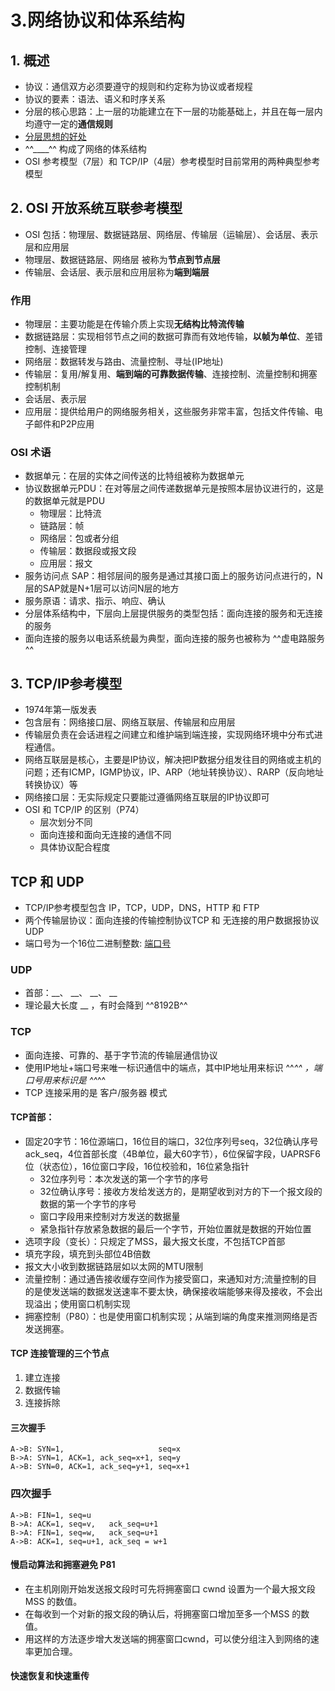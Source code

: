 # 3.网络协议和体系结构
## 1. 概述
* 协议：通信双方必须要遵守的规则和约定称为协议或者规程
* 协议的要素：语法、语义和时序关系
* 分层的核心思路：上一层的功能建立在下一层的功能基础上，并且在每一层内均遵守一定的**通信规则**
* [分层思想的好处](./C.简答.md#分层思想的好处)
* ^^____^^ 构成了网络的体系结构
* OSI 参考模型（7层）和 TCP/IP（4层）参考模型时目前常用的两种典型参考模型
## 2. OSI 开放系统互联参考模型
* OSI 包括：物理层、数据链路层、网络层、传输层（运输层）、会话层、表示层和应用层
* 物理层、数据链路层、网络层 被称为**节点到节点层**
* 传输层、会话层、表示层和应用层称为**端到端层**
### 作用
* 物理层：主要功能是在传输介质上实现**无结构比特流传输**
* 数据链路层：实现相邻节点之间的数据可靠而有效地传输，**以帧为单位**、差错控制、连接管理
* 网络层：数据转发与路由、流量控制、寻址(IP地址)
* 传输层：复用/解复用、**端到端的可靠数据传输**、连接控制、流量控制和拥塞控制机制
* 会话层、表示层
* 应用层：提供给用户的网络服务相关，这些服务非常丰富，包括文件传输、电子邮件和P2P应用
### OSI 术语
* 数据单元：在层的实体之间传送的比特组被称为数据单元
* 协议数据单元PDU：在对等层之间传递数据单元是按照本层协议进行的，这是的数据单元就是PDU
    * 物理层：比特流
    * 链路层：帧
    * 网络层：包或者分组
    * 传输层：数据段或报文段
    * 应用层：报文
* 服务访问点 SAP：相邻层间的服务是通过其接口面上的服务访问点进行的，N层的SAP就是N+1层可以访问N层的地方
* 服务原语：请求、指示、响应、确认
* 分层体系结构中，下层向上层提供服务的类型包括：面向连接的服务和无连接的服务
* 面向连接的服务以电话系统最为典型，面向连接的服务也被称为 ^^虚电路服务^^

## 3. TCP/IP参考模型
* 1974年第一版发表
* 包含层有：网络接口层、网络互联层、传输层和应用层
* 传输层负责在会话进程之间建立和维护端到端连接，实现网络环境中分布式进程通信。
* 网络互联层是核心，主要是IP协议，解决把IP数据分组发往目的网络或主机的问题；还有ICMP，IGMP协议，IP、ARP（地址转换协议）、RARP（反向地址转换协议）等
* 网络接口层：无实际规定只要能过遵循网络互联层的IP协议即可
* OSI 和 TCP/IP 的区别（P74）
    * 层次划分不同
    * 面向连接和面向无连接的通信不同
    * 具体协议配合程度
## TCP 和 UDP
* TCP/IP参考模型包含 IP，TCP，UDP，DNS，HTTP 和 FTP
* 两个传输层协议：面向连接的传输控制协议TCP 和 无连接的用户数据报协议UDP
* 端口号为一个16位二进制整数: [端口号](./C.简答.md#端口号)
### UDP
* 首部：__、 __、 __、 __
* 理论最大长度 __ ，有时会降到 ^^8192B^^
### TCP
* 面向连接、可靠的、基于字节流的传输层通信协议
* 使用IP地址+端口号来唯一标识通信中的端点，其中IP地址用来标识 ^^_^^ ，端口号用来标识是 ^^_^^
* TCP 连接采用的是 客户/服务器 模式
#### TCP首部：
* 固定20字节：16位源端口，16位目的端口，32位序列号seq，32位确认序号ack_seq，4位首部长度（4B单位，最大60字节），6位保留字段，UAPRSF6位（状态位），16位窗口字段，16位校验和，16位紧急指针
    * 32位序列号：本次发送的第一个字节的序号
    * 32位确认序号：接收方发给发送方的，是期望收到对方的下一个报文段的数据的第一个字节的序号
    * 窗口字段用来控制对方发送的数据量
    * 紧急指针存放紧急数据的最后一个字节，开始位置就是数据的开始位置
* 选项字段（变长）：只规定了MSS，最大报文长度，不包括TCP首部
* 填充字段，填充到头部位4B倍数
* 报文大小收到数据链路层如以太网的MTU限制
* 流量控制：通过通告接收缓存空间作为接受窗口，来通知对方;流量控制的目的是使发送端的数据发送速率不要太快，确保接收端能够来得及接收，不会出现溢出；使用窗口机制实现
* 拥塞控制（P80）：也是使用窗口机制实现；从端到端的角度来推测网络是否发送拥塞。
#### TCP 连接管理的三个节点
1. 建立连接
2. 数据传输
3. 连接拆除
#### 三次握手
```
A->B: SYN=1,                     seq=x
B->A: SYN=1, ACK=1, ack_seq=x+1, seq=y
A->B: SYN=0, ACK=1, ack_seq=y+1, seq=x+1
```
### 四次握手
```
A->B: FIN=1, seq=u
B->A: ACK=1, seq=v,   ack_seq=u+1
B->A: FIN=1, seq=w,   ack_seq=u+1
A->B: ACK=1, seq=u+1, ack_seq = w+1
```


#### 慢启动算法和拥塞避免 P81
* 在主机刚刚开始发送报文段时可先将拥塞窗口 cwnd 设置为一个最大报文段MSS 的数值。
* 在每收到一个对新的报文段的确认后，将拥塞窗口增加至多一个MSS 的数值。
* 用这样的方法逐步增大发送端的拥塞窗口cwnd，可以使分组注入到网络的速率更加合理。
#### 快速恢复和快速重传